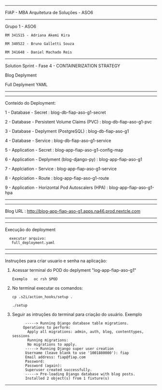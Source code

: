 
 -------------------------------------------------------------------------------------------------------------------------------
 
 FIAP - MBA Arquitetura de Soluções - ASO6
 
-------------------------------------------------------------------------------------------------------------------------------
 
 Grupo 1 - ASO6
 
    RM 341515 - Adriana Akemi Kira
 
    RM 340522 - Bruno Galletti Souza
 
    RM 341648 - Daniel Machado Reis
 
-------------------------------------------------------------------------------------------------------------------------------
 
 Solution Sprint - Fase 4 - CONTAINERIZATION STRATEGY
 
 Blog Deplyment
 
 Full Deplyment YAML
 
-------------------------------------------------------------------------------------------------------------------------------
 
 
-------------------------------------------------------------------------------------------------------------------------------
 
 Conteído do Deployment:

1 - Database - Secret : blog-db-fiap-aso-g1-secret

2 - Database - Persistent Volume Claims (PVC) : blog-db-fiap-aso-g1-pvc

3 - Database - Deplyment (PostgreSQL) : blog-db-fiap-aso-g1

4 - Database - Service :  blog-db-fiap-aso-g1-service

5 - Application - Secret : blog-app-fiap-aso-g1-config-map

6 - Application - Deplyment (blog-django-py) : blog-app-fiap-aso-g1

7 - Applciation - Service : blog-app-fiap-aso-g1-service

8 - Applciation - Route : blog-app-fiap-aso-g1-route

9 - Application - Horizontal Pod Autoscalers (HPA) :  blog-app-fiap-aso-g1-hpa


-------------------------------------------------------------------------------------------------------------------------------


-------------------------------------------------------------------------------------------------------------------------------
 
 Blog URL : http://blog-app-fiap-aso-g1.apps.na46.prod.nextcle.com 
 
-------------------------------------------------------------------------------------------------------------------------------


-------------------------------------------------------------------------------------------------------------------------------
  Execução do deployment

      executar arquivo: 
       full_deployment.yaml

 -------------------------------------------------------------------------------------------------------------------------------

 -------------------------------------------------------------------------------------------------------------------------------
  Instruções para criar usuario e senha na aplicação:
 
1. Acessar terminal do POD do deplyment "log-app-fiap-aso-g1"

       Exemplo   oc rsh $POD

2. No terminal executar os comandos:

       cp .s2i/action_hooks/setup .
      
       ./setup 	

3. Seguir as intruções do terminal para criação do usuário. Exemplo

             -----> Running Django database table migrations.
            Operations to perform:
              Apply all migrations: admin, auth, blog, contenttypes, sessions
              Running migrations:
              No migrations to apply.
             -----> Running Django super user creation
             Username (leave blank to use '1001880000'): fiap
             Email address: fiap@fiap.com
             Password: 
             Password (again): 
             Superuser created successfully.
             -----> Pre-loading Django database with blog posts.
             Installed 2 object(s) from 1 fixture(s)

-------------------------------------------------------------------------------------------------------------------------------

 	
 	
